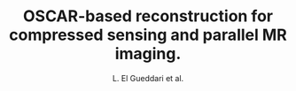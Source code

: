 ---
cat: metric
subcat: metric
bestof: false
author: L. El Gueddari et al.
title: OSCAR-based reconstruction for compressed sensing and parallel MR imaging.
year: 2019
type: inproceedings
booktitle: Proceedings of the International Society for Magnetic Resonance in Medicine
---